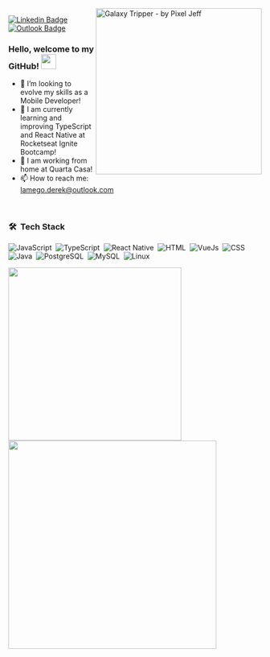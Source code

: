 
 <img align="right" alt="Galaxy Tripper - by Pixel Jeff" src="https://64.media.tumblr.com/668d105fc2701311bfcef33d2771a40e/370b02f259511df9-d6/s1280x1920/b22c8e6e834c0722cf2951aedfcb90bddfef8f87.gif" width="330"/>
 
[![Linkedin Badge](https://img.shields.io/badge/-LinkedIn-blue?style=flat-square&logo=Linkedin&logoColor=white&link=https://www.linkedin.com/in/dereklamego/)](https://www.linkedin.com/in/dereklamego/)  [![Outlook Badge](https://img.shields.io/badge/email--000?style=social&logo=microsoft-outlook&logoColor=0078d4&link=mailto:derek.lamego@outlook.com)](mailto:derek.lamego@uotlook.com)

### Hello, welcome to my GitHub! <img src="https://github.githubassets.com/images/mona-loading.gif" width="30px">

- :rocket: I’m looking to evolve my skills as a Mobile Developer!
- 🔭 I am currently learning and improving TypeScript and React Native at Rocketseat Ignite Bootcamp!
- 💬 I am working from home at Quarta Casa!
- 📫 How to reach me: lamego.derek@outlook.com
 <!-- - 🤔 I intend to take a degree in Computer Science in the next years! -->



<br>

### 🛠 &nbsp;Tech Stack
 
![JavaScript](https://img.shields.io/badge/-JavaScript-05122A?style=flat&logo=javascript)&nbsp;
![TypeScript](https://img.shields.io/badge/-TypeScript-05122A?style=flat&logo=typescript)&nbsp;
![React Native](https://img.shields.io/badge/-React%20Native-05122A?style=flat&logo=react)&nbsp;
![HTML](https://img.shields.io/badge/-HTML-05122A?style=flat&logo=HTML5)&nbsp;
![VueJs](https://img.shields.io/badge/-Vue.JS-05122A?style=flat&logo=vue.js)&nbsp;
![CSS](https://img.shields.io/badge/-CSS-05122A?style=flat&logo=CSS3&logoColor=1572B6)&nbsp;
![Java](https://img.shields.io/badge/-Java-05122A?style=flat&logo=java)&nbsp;
![PostgreSQL](https://img.shields.io/badge/-PostgreSQL-05122A?style=flat&logo=postgresql)&nbsp;
![MySQL](https://img.shields.io/badge/-MySQL-05122A?style=flat&logo=mysql)&nbsp;
![Linux](https://img.shields.io/badge/-Linux-05122A?style=flat&logo=linux)&nbsp;


<p align="left">
   
 <a href="http://www.github.com/dereklamego"> <img width="344px" src="https://github-readme-stats.vercel.app/api/top-langs/?username=dereklamego&hide=objective-c&layout=compact&theme=radical&title_color=3382ed&text_color=ffffff&icon_color=3382ed&bg_color=171717&hide_border=true" />
 </a>
 <a href="http://www.github.com/dereklamego"><img width="414px" src="https://github-readme-stats.vercel.app/api?username=dereklamego&show_icons=true&hide=&count_private=true&title_color=3382ed&text_color=ffffff&icon_color=3382ed&bg_color=171717&hide_border=true&show_icons=true"  />
 </a>
 
</p>
